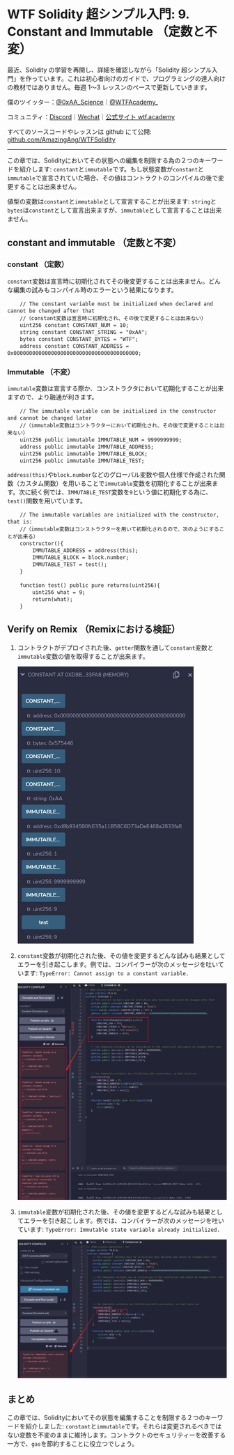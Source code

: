 # WTF Solidity 超シンプル入門: 9. Constant and Immutable （定数と不変）

最近、Solidity の学習を再開し、詳細を確認しながら「Solidity 超シンプル入門」を作っています。これは初心者向けのガイドで、プログラミングの達人向けの教材ではありません。毎週 1〜3 レッスンのペースで更新していきます。

僕のツイッター：[@0xAA_Science](https://twitter.com/0xAA_Science)｜[@WTFAcademy\_](https://twitter.com/WTFAcademy_)

コミュニティ：[Discord](https://discord.gg/5akcruXrsk)｜[Wechat](https://docs.google.com/forms/d/e/1FAIpQLSe4KGT8Sh6sJ7hedQRuIYirOoZK_85miz3dw7vA1-YjodgJ-A/viewform?usp=sf_link)｜[公式サイト wtf.academy](https://wtf.academy)

すべてのソースコードやレッスンは github にて公開: [github.com/AmazingAng/WTFSolidity](https://github.com/AmazingAng/WTFSolidity)

-----

この章では、Solidityにおいてその状態への編集を制限する為の２つのキーワードを紹介します: `constant`と`immutable`です。もし状態変数が`constant`と`immutable`で宣言されていた場合、その値はコントラクトのコンパイルの後で変更することは出来ません。

値型の変数は`constant`と`immutable`として宣言することが出来ます: `string`と`bytes`は`constant`として宣言出来ますが、`immutable`として宣言することは出来ません。

## constant and immutable （定数と不変）

### constant （定数）

`constant`変数は宣言時に初期化されてその後変更することは出来ません。どんな編集の試みもコンパイル時のエラーという結果になります。

``` solidity
    // The constant variable must be initialized when declared and cannot be changed after that
    //（constant変数は宣言時に初期化され、その後で変更することは出来ない）
    uint256 constant CONSTANT_NUM = 10;
    string constant CONSTANT_STRING = "0xAA";
    bytes constant CONSTANT_BYTES = "WTF";
    address constant CONSTANT_ADDRESS = 0x0000000000000000000000000000000000000000;
```

### Immutable （不変）

`immutable`変数は宣言する際か、コンストラクタにおいて初期化することが出来ますので、より融通が利きます。

``` solidity
    // The immutable variable can be initialized in the constructor and cannot be changed later
    //（immutable変数はコントラクターにおいて初期化され、その後で変更することは出来ない）
    uint256 public immutable IMMUTABLE_NUM = 9999999999;
    address public immutable IMMUTABLE_ADDRESS;
    uint256 public immutable IMMUTABLE_BLOCK;
    uint256 public immutable IMMUTABLE_TEST;
```

`address(this)`や`block.number`などのグローバル変数や個人仕様で作成された関数（カスタム関数）を用いることで`immutable`変数を初期化することが出来ます。次に続く例では、`IMMUTABLE_TEST`変数を`9`という値に初期化する為に、`test()`関数を用いています。

``` solidity
    // The immutable variables are initialized with the constructor, that is:
    //（immutable変数はコンストラクターを用いて初期化されるので、次のようにすることが出来る）
    constructor(){
        IMMUTABLE_ADDRESS = address(this);
        IMMUTABLE_BLOCK = block.number;
        IMMUTABLE_TEST = test();
    }

    function test() public pure returns(uint256){
        uint256 what = 9;
        return(what);
    }
```


## Verify on Remix （Remixにおける検証）

1. コントラクトがデプロイされた後、`getter`関数を通して`constant`変数と`immutable`変数の値を取得することが出来ます。 

   ![9-1.png](./img/9-1.png)   
   
2. `constant`変数が初期化された後、その値を変更するどんな試みも結果としてエラーを引き起こします。例では、コンパイラーが次のメッセージを吐いています: `TypeError: Cannot assign to a constant variable.`

   ![9-2.png](./img/9-2.png)   
   
3. `immutable`変数が初期化された後、その値を変更するどんな試みも結果としてエラーを引き起こします。例では、コンパイラーが次のメッセージを吐いています: `TypeError: Immutable state variable already initialized.`

   ![9-3.png](./img/9-3.png)

## まとめ

この章では、Solidityにおいてその状態を編集することを制限する２つのキーワードを紹介しました: `constant`と`immutable`です。それらは変更されるべきではない変数を不変のままに維持します。コントラクトのセキュリティーを改善する一方で、`gas`を節約することに役立つでしょう。



